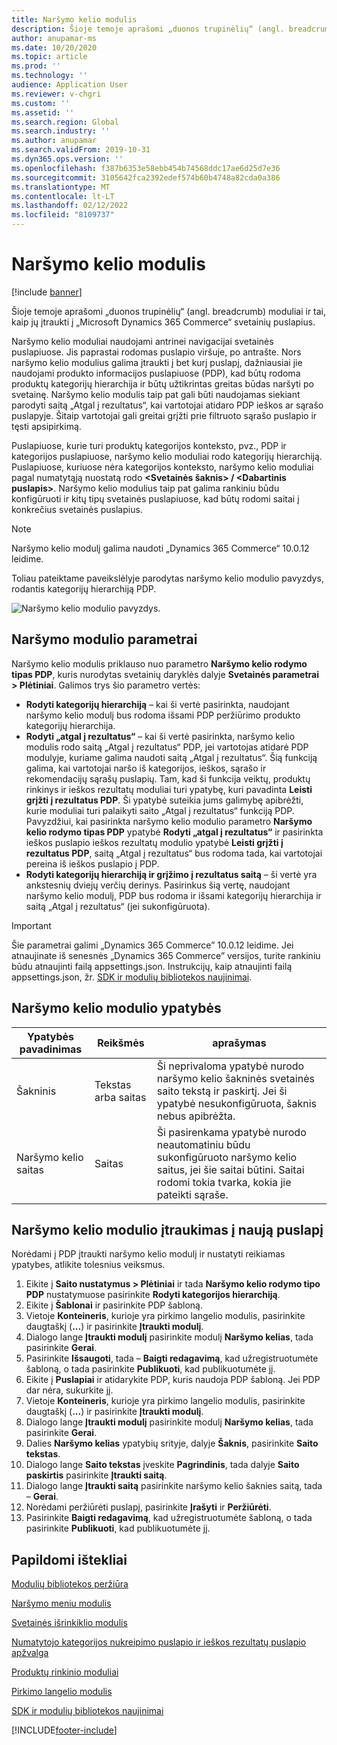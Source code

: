 ```yaml
---
title: Naršymo kelio modulis
description: Šioje temoje aprašomi „duonos trupinėlių“ (angl. breadcrumb) moduliai ir tai, kaip jų įtraukti į „Microsoft Dynamics 365 Commerce“ svetainių puslapius.
author: anupamar-ms
ms.date: 10/20/2020
ms.topic: article
ms.prod: ''
ms.technology: ''
audience: Application User
ms.reviewer: v-chgri
ms.custom: ''
ms.assetid: ''
ms.search.region: Global
ms.search.industry: ''
ms.author: anupamar
ms.search.validFrom: 2019-10-31
ms.dyn365.ops.version: ''
ms.openlocfilehash: f387b6353e58ebb454b74568ddc17ae6d25d7e36
ms.sourcegitcommit: 3105642fca2392edef574b60b4748a82cda0a386
ms.translationtype: MT
ms.contentlocale: lt-LT
ms.lasthandoff: 02/12/2022
ms.locfileid: "8109737"
---
```

# <a name="breadcrumb-module"></a>Naršymo kelio modulis

[!include [banner](includes/banner.md)]

Šioje temoje aprašomi „duonos trupinėlių“ (angl. breadcrumb) moduliai ir tai, kaip jų įtraukti į „Microsoft Dynamics 365 Commerce“ svetainių puslapius.

Naršymo kelio moduliai naudojami antrinei navigacijai svetainės puslapiuose. Jis paprastai rodomas puslapio viršuje, po antrašte. Nors naršymo kelio modulius galima įtraukti į bet kurį puslapį, dažniausiai jie naudojami produkto informacijos puslapiuose (PDP), kad būtų rodoma produktų kategorijų hierarchija ir būtų užtikrintas greitas būdas naršyti po svetainę. Naršymo kelio modulis taip pat gali būti naudojamas siekiant parodyti saitą „Atgal į rezultatus“, kai vartotojai atidaro PDP ieškos ar sąrašo puslapyje. Šitaip vartotojai gali greitai grįžti prie filtruoto sąrašo puslapio ir tęsti apsipirkimą.

Puslapiuose, kurie turi produktų kategorijos konteksto, pvz., PDP ir kategorijos puslapiuose, naršymo kelio moduliai rodo kategorijų hierarchiją. Puslapiuose, kuriuose nėra kategorijos konteksto, naršymo kelio moduliai pagal numatytąją nuostatą rodo **&lt;Svetainės šaknis&gt; / &lt;Dabartinis puslapis&gt;**. Naršymo kelio modulius taip pat galima rankiniu būdu konfigūruoti ir kitų tipų svetainės puslapiuose, kad būtų rodomi saitai į konkrečius svetainės puslapius.

> [!NOTE]
> Naršymo kelio modulį galima naudoti „Dynamics 365 Commerce“ 10.0.12 leidime.

Toliau pateiktame paveikslėlyje parodytas naršymo kelio modulio pavyzdys, rodantis kategorijų hierarchiją PDP.

![Naršymo kelio modulio pavyzdys.](./media/ecommerce-breadcrumb.PNG)

## <a name="breadcrumb-module-settings"></a>Naršymo modulio parametrai

Naršymo kelio modulis priklauso nuo parametro **Naršymo kelio rodymo tipas PDP**, kuris nurodytas svetainių daryklės dalyje **Svetainės parametrai \> Plėtiniai**. Galimos trys šio parametro vertės:

- **Rodyti kategorijų hierarchiją** – kai ši vertė pasirinkta, naudojant naršymo kelio modulį bus rodoma išsami PDP peržiūrimo produkto kategorijų hierarchija.
- **Rodyti „atgal į rezultatus“** – kai ši vertė pasirinkta, naršymo kelio modulis rodo saitą „Atgal į rezultatus“ PDP, jei vartotojas atidarė PDP modulyje, kuriame galima naudoti saitą „Atgal į rezultatus“. Šią funkciją galima, kai vartotojai naršo iš kategorijos, ieškos, sąrašo ir rekomendacijų sąrašų puslapių. Tam, kad ši funkcija veiktų, produktų rinkinys ir ieškos rezultatų moduliai turi ypatybę, kuri pavadinta **Leisti grįžti į rezultatus PDP**. Ši ypatybė suteikia jums galimybę apibrėžti, kurie moduliai turi palaikyti saito „Atgal į rezultatus“ funkciją PDP. Pavyzdžiui, kai pasirinkta naršymo kelio modulio parametro **Naršymo kelio rodymo tipas PDP** ypatybė **Rodyti „atgal į rezultatus“** ir pasirinkta ieškos puslapio ieškos rezultatų modulio ypatybė **Leisti grįžti į rezultatus PDP**, saitą „Atgal į rezultatus“ bus rodoma tada, kai vartotojai pereina iš ieškos puslapio į PDP.
- **Rodyti kategorijų hierarchiją ir grįžimo į rezultatus saitą** – ši vertė yra ankstesnių dviejų verčių derinys. Pasirinkus šią vertę, naudojant naršymo kelio modulį, PDP bus rodoma ir išsami kategorijų hierarchija ir saitą „Atgal į rezultatus“ (jei sukonfigūruota).

> [!IMPORTANT]
> Šie parametrai galimi „Dynamics 365 Commerce” 10.0.12 leidime. Jei atnaujinate iš senesnės „Dynamics 365 Commerce” versijos, turite rankiniu būdu atnaujinti failą appsettings.json. Instrukcijų, kaip atnaujinti failą appsettings.json, žr. [SDK ir modulių bibliotekos naujinimai](e-commerce-extensibility/sdk-updates.md#update-the-appsettingsjson-file).

## <a name="breadcrumb-module-properties"></a>Naršymo kelio modulio ypatybės

| Ypatybės pavadinimas | Reikšmės | aprašymas |
|---------------|--------|-------------|
| Šakninis | Tekstas arba saitas| Ši neprivaloma ypatybė nurodo naršymo kelio šakninės svetainės saito tekstą ir paskirtį. Jei ši ypatybė nesukonfigūruota, šaknis nebus apibrėžta. |
| Naršymo kelio saitas | Saitas | Ši pasirenkama ypatybė nurodo neautomatiniu būdu sukonfigūruoto naršymo kelio saitus, jei šie saitai būtini. Saitai rodomi tokia tvarka, kokia jie pateikti sąraše. |

## <a name="add-a-breadcrumb-module-to-a-new-page"></a>Naršymo kelio modulio įtraukimas į naują puslapį

Norėdami į PDP įtraukti naršymo kelio modulį ir nustatyti reikiamas ypatybes, atlikite tolesnius veiksmus.

1. Eikite į **Saito nustatymus \> Plėtiniai** ir tada **Naršymo kelio rodymo tipo PDP** nustatymuose pasirinkite **Rodyti kategorijos hierarchiją**.
1. Eikite į **Šablonai** ir pasirinkite PDP šabloną.
1. Vietoje **Konteineris**, kurioje yra pirkimo langelio modulis, pasirinkite daugtaškį (**...**) ir pasirinkite **Įtraukti modulį**.
1. Dialogo lange **Įtraukti modulį** pasirinkite modulį **Naršymo kelias**, tada pasirinkite **Gerai**.
1. Pasirinkite **Išsaugoti**, tada – **Baigti redagavimą**, kad užregistruotumėte šabloną, o tada pasirinkite **Publikuoti**, kad publikuotumėte jį.
1. Eikite į **Puslapiai** ir atidarykite PDP, kuris naudoja PDP šabloną. Jei PDP dar nėra, sukurkite jį.
1. Vietoje **Konteineris**, kurioje yra pirkimo langelio modulis, pasirinkite daugtaškį (**...**) ir pasirinkite **Įtraukti modulį**.
1. Dialogo lange **Įtraukti modulį** pasirinkite modulį **Naršymo kelias**, tada pasirinkite **Gerai**.
1. Dalies **Naršymo kelias** ypatybių srityje, dalyje **Šaknis**, pasirinkite **Saito tekstas**.
1. Dialogo lange **Saito tekstas** įveskite **Pagrindinis**, tada dalyje **Saito paskirtis** pasirinkite **Įtraukti saitą**.
1. Dialogo lange **Įtraukti saitą** pasirinkite naršymo kelio šaknies saitą, tada – **Gerai**.
1. Norėdami peržiūrėti puslapį, pasirinkite **Įrašyti** ir **Peržiūrėti**.
1. Pasirinkite **Baigti redagavimą**, kad užregistruotumėte šabloną, o tada pasirinkite **Publikuoti**, kad publikuotumėte jį.

## <a name="additional-resources"></a>Papildomi ištekliai

[Modulių bibliotekos peržiūra](starter-kit-overview.md)

[Naršymo meniu modulis](nav-menu-module.md)

[Svetainės išrinkiklio modulis](site-selector.md)

[Numatytojo kategorijos nukreipimo puslapio ir ieškos rezultatų puslapio apžvalga](category-search-page-overview.md)

[Produktų rinkinio moduliai](product-collection-module-overview.md)

[Pirkimo langelio modulis](add-buy-box.md)

[SDK ir modulių bibliotekos naujinimai](e-commerce-extensibility/sdk-updates.md)


[!INCLUDE[footer-include](../includes/footer-banner.md)]

